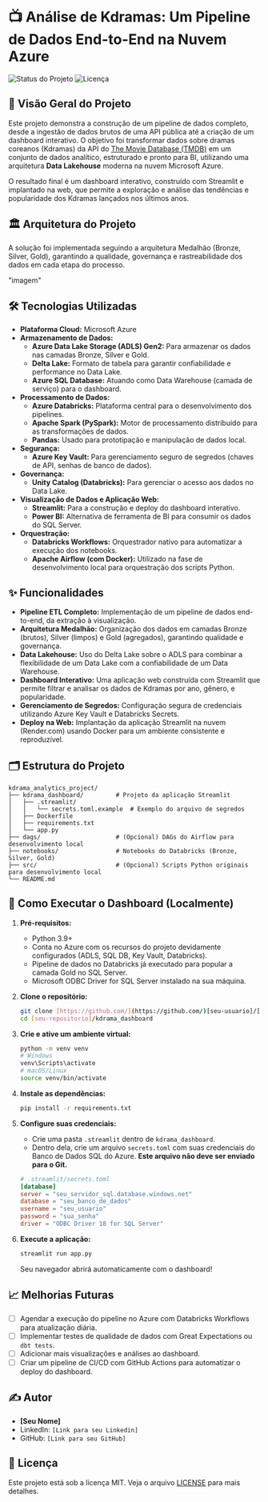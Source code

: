 # 📺 Análise de Kdramas: Um Pipeline de Dados End-to-End na Nuvem Azure

![Status do Projeto](https://img.shields.io/badge/status-concluído-brightgreen)
![Licença](https://img.shields.io/badge/license-MIT-blue)

## 📖 Visão Geral do Projeto

Este projeto demonstra a construção de um pipeline de dados completo, desde a ingestão de dados brutos de uma API pública até a criação de um dashboard interativo. O objetivo foi transformar dados sobre dramas coreanos (Kdramas) da API do [The Movie Database (TMDB)](https://www.themoviedb.org/) em um conjunto de dados analítico, estruturado e pronto para BI, utilizando uma arquitetura **Data Lakehouse** moderna na nuvem Microsoft Azure.

O resultado final é um dashboard interativo, construído com Streamlit e implantado na web, que permite a exploração e análise das tendências e popularidade dos Kdramas lançados nos últimos anos.

## 🏛️ Arquitetura do Projeto

A solução foi implementada seguindo a arquitetura Medalhão (Bronze, Silver, Gold), garantindo a qualidade, governança e rastreabilidade dos dados em cada etapa do processo.

"imagem"


## 🛠️ Tecnologias Utilizadas

* **Plataforma Cloud:** Microsoft Azure
* **Armazenamento de Dados:**
    * **Azure Data Lake Storage (ADLS) Gen2:** Para armazenar os dados nas camadas Bronze, Silver e Gold.
    * **Delta Lake:** Formato de tabela para garantir confiabilidade e performance no Data Lake.
    * **Azure SQL Database:** Atuando como Data Warehouse (camada de serviço) para o dashboard.
* **Processamento de Dados:**
    * **Azure Databricks:** Plataforma central para o desenvolvimento dos pipelines.
    * **Apache Spark (PySpark):** Motor de processamento distribuído para as transformações de dados.
    * **Pandas:** Usado para prototipação e manipulação de dados local.
* **Segurança:**
    * **Azure Key Vault:** Para gerenciamento seguro de segredos (chaves de API, senhas de banco de dados).
* **Governança:**
    * **Unity Catalog (Databricks):** Para gerenciar o acesso aos dados no Data Lake.
* **Visualização de Dados e Aplicação Web:**
    * **Streamlit:** Para a construção e deploy do dashboard interativo.
    * **Power BI:** Alternativa de ferramenta de BI para consumir os dados do SQL Server.
* **Orquestração:**
    * **Databricks Workflows:** Orquestrador nativo para automatizar a execução dos notebooks.
    * **Apache Airflow (com Docker):** Utilizado na fase de desenvolvimento local para orquestração dos scripts Python.

## ✨ Funcionalidades

* **Pipeline ETL Completo:** Implementação de um pipeline de dados end-to-end, da extração à visualização.
* **Arquitetura Medalhão:** Organização dos dados em camadas Bronze (brutos), Silver (limpos) e Gold (agregados), garantindo qualidade e governança.
* **Data Lakehouse:** Uso do Delta Lake sobre o ADLS para combinar a flexibilidade de um Data Lake com a confiabilidade de um Data Warehouse.
* **Dashboard Interativo:** Uma aplicação web construída com Streamlit que permite filtrar e analisar os dados de Kdramas por ano, gênero, e popularidade.
* **Gerenciamento de Segredos:** Configuração segura de credenciais utilizando Azure Key Vault e Databricks Secrets.
* **Deploy na Web:** Implantação da aplicação Streamlit na nuvem (Render.com) usando Docker para um ambiente consistente e reproduzível.

## 🗂️ Estrutura do Projeto

```
kdrama_analytics_project/
├── kdrama_dashboard/         # Projeto da aplicação Streamlit
│   ├── .streamlit/
│   │   └── secrets.toml.example  # Exemplo do arquivo de segredos
│   ├── Dockerfile
│   ├── requirements.txt
│   └── app.py
├── dags/                     # (Opcional) DAGs do Airflow para desenvolvimento local
├── notebooks/                # Notebooks do Databricks (Bronze, Silver, Gold)
├── src/                      # (Opcional) Scripts Python originais para desenvolvimento local
└── README.md
```

## 🚀 Como Executar o Dashboard (Localmente)

1.  **Pré-requisitos:**
    * Python 3.9+
    * Conta no Azure com os recursos do projeto devidamente configurados (ADLS, SQL DB, Key Vault, Databricks).
    * Pipeline de dados no Databricks já executado para popular a camada Gold no SQL Server.
    * Microsoft ODBC Driver for SQL Server instalado na sua máquina.

2.  **Clone o repositório:**
    ```bash
    git clone [https://github.com/](https://github.com/)[seu-usuario]/[seu-repositorio].git
    cd [seu-repositorio]/kdrama_dashboard
    ```

3.  **Crie e ative um ambiente virtual:**
    ```bash
    python -m venv venv
    # Windows
    venv\Scripts\activate
    # macOS/Linux
    source venv/bin/activate
    ```

4.  **Instale as dependências:**
    ```bash
    pip install -r requirements.txt
    ```

5.  **Configure suas credenciais:**
    * Crie uma pasta `.streamlit` dentro de `kdrama_dashboard`.
    * Dentro dela, crie um arquivo `secrets.toml` com suas credenciais do Banco de Dados SQL do Azure. **Este arquivo não deve ser enviado para o Git.**
    ```toml
    # .streamlit/secrets.toml
    [database]
    server = "seu_servidor_sql.database.windows.net"
    database = "seu_banco_de_dados"
    username = "seu_usuario"
    password = "sua_senha"
    driver = "ODBC Driver 18 for SQL Server"
    ```

6.  **Execute a aplicação:**
    ```bash
    streamlit run app.py
    ```
    Seu navegador abrirá automaticamente com o dashboard!

## 📈 Melhorias Futuras

* [ ] Agendar a execução do pipeline no Azure com Databricks Workflows para atualização diária.
* [ ] Implementar testes de qualidade de dados com Great Expectations ou `dbt tests`.
* [ ] Adicionar mais visualizações e análises ao dashboard.
* [ ] Criar um pipeline de CI/CD com GitHub Actions para automatizar o deploy do dashboard.

## ✍️ Autor

* **[Seu Nome]**
* LinkedIn: `[Link para seu Linkedin]`
* GitHub: `[Link para seu GitHub]`

## 📄 Licença

Este projeto está sob a licença MIT. Veja o arquivo [LICENSE](LICENSE) para mais detalhes.